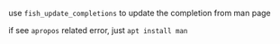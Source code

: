 

use `fish_update_completions` to update the completion from man page

if see `apropos` related error, just `apt install man`
